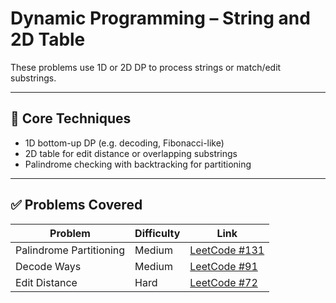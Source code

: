 # Dynamic Programming – String and 2D Table

These problems use 1D or 2D DP to process strings or match/edit substrings.

---

## 🧠 Core Techniques

- 1D bottom-up DP (e.g. decoding, Fibonacci-like)
- 2D table for edit distance or overlapping substrings
- Palindrome checking with backtracking for partitioning

---

## ✅ Problems Covered

| Problem | Difficulty | Link |
|--------|------------|------|
| Palindrome Partitioning | Medium | [LeetCode #131](https://leetcode.com/problems/palindrome-partitioning/) |
| Decode Ways | Medium | [LeetCode #91](https://leetcode.com/problems/decode-ways/) |
| Edit Distance | Hard | [LeetCode #72](https://leetcode.com/problems/edit-distance/) |
